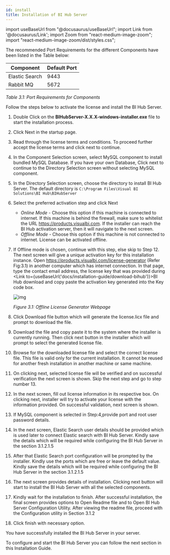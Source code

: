 ```yaml
---
id: install
title: Installation of BI Hub Server
---
```


import useBaseUrl from "@docusaurus/useBaseUrl";
import Link from '@docusaurus/Link';
import Zoom from "react-medium-image-zoom";
import "react-medium-image-zoom/dist/styles.css";

The recommended Port Requirements for the different Components have been listed in the Table below:

| Component      | Default Port |
|----------------|--------------|
| Elastic Search | 9443         |
| Rabbit MQ      | 5672         |

*Table 3.1: Port Requirements for Components*

Follow the steps below to activate the license and install the BI Hub Server.

1. Double Click on the **BIHubServer-X.X.X-windows-installer.exe** file to start the installation process.
1. Click Next in the startup page.
1. Read through the license terms and conditions. To proceed further accept the license terms and click next to continue.
1. In the Component Selection screen, select MySQL component to install bundled MySQL Database. If you have your own Database, Click next to continue to the Directory Selection screen without selecting MySQL component.
1. In the Directory Selection screen, choose the directory to install BI Hub Server. The default directory is `C:\Program Files\Visual BI Solutions\BI Hub\BIHubServer`
1. Select the preferred activation step and click Next
   - *Online Mode* - Choose this option if this machine is connected to internet. If this machine is behind the firewall, make sure to whitelist the URL https://products.visualbi.com. If the installer can reach the BI Hub activation server, then it will navigate to the next screen.
   - *Offline Mode* - Choose this option if this machine is not connected to internet. License can be activated offline.
1. If Offline mode is chosen, continue with this step, else skip to Step 12. The next screen will give a unique activation key for this installation instance. Open https://products.visualbi.com/license-generator (Refer Fig:3.1) in another computer which has internet connection. In that page, type the contact email address, the license key that was provided during <Link to={useBaseUrl('docs/installation-guide/download-bihub')}>BI Hub download</Link> and copy paste the activation key generated into the Key code box.
   <div>
     <Zoom>
       <img alt="img" src={useBaseUrl('/doc-images/fig3.1-licence-generator.png')}/>
     </Zoom>
   </div>

   *Figure 3.1: Offline License Generator Webpage*
1. Click Download file button which will generate the license.licx file and prompt to download the file.
1. Download the file and copy paste it to the system where the installer is currently running. Then click next button in the installer which will prompt to select the generated license file. 
1. Browse for the downloaded license file and select the correct license file. This file is valid only for the current installation. It cannot be reused for another fresh installation in another machine or same machine.
1. On clicking next, selected license file will be verified and on successful verification the next screen is shown. Skip the next step and go to step number 13.
1. In the next screen, fill out license information in its respective box. On clicking next, installer will try to activate your license with the information provided. On successful validation, next screen is shown.
1. If MySQL component is selected in Step:4,provide port and root user password details.
1. In the next screen, Elastic Search user details should be provided which is used later to connect Elastic search with BI Hub Server. Kindly save the details which will be required while configuring the BI Hub Server in the section 3.1.2.1.5
1. After that Elastic Search port configuration will be prompted by the installer. Kindly use the ports which are free or leave the default value. Kindly save the details which will be required while configuring the BI Hub Server in the section 3.1.2.1.5
1. The next screen provides details of installation. Clicking next button will start to install the BI Hub Server with all the selected components.
1. Kindly wait for the installation to finish. After successful installation, the final screen provides options to Open Readme file and to Open BI Hub Server Configuration Utility. After viewing the readme file, proceed with the Configuration utility in Section 3.1.2 
1. Click finish with necessary option.

You have successfully installed the BI Hub Server in your server.

To configure and start the BI Hub Server you can follow the next section in this Installation Guide.
